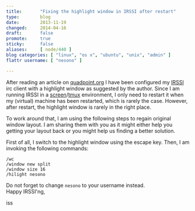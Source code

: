 ```yaml
---
title:       "Fixing the highlight window in IRSSI after restart"
type:        blog
date:        2013-11-19
changed:     2014-04-16
draft:       false
promote:     true
sticky:      false
aliases:     [ node/440 ]
blog categories: [ "linux", "os x", "ubuntu", "unix", "admin" ]
flattr username: [ "nesono" ]

---
```


<!--more-->
After reading an article on [quadpoint.org][1] I have been configured my [IRSSI][2] irc client with a highlight window as suggested by the author.
Since I am running IRSSI in a [screen][3]/[tmux][4] environment, I only need to restart it when my (virtual) machine has been restarted, which is rarely the case.
However, after restart, the highlight window is rarely in the right place.
<!--break-->
To work around that, I am using the following steps to regain original window layout. I am sharing them with you as it might either help you getting your layout back or you might help us finding a better solution.

First of all, I switch to the highlight window using the escape key.
Then, I am invoking the following commands:

<pre><code class="irc">/wc
/window new split
/window size 16
/hilight nesono</code></pre>

Do not forget to change `nesono` to your username instead.  
Happy IRSSI'ng,  

iss

[1]: http://quadpoint.org/articles/irssi/ "A Guide to Efficiently Using Irssi and Screen"
[2]: http://www.irssi.org "IRSSI home page"
[3]: https://www.gnu.org/software/screen/ "GNU screen"
[4]: http://tmux.sourceforge.net "tmux home page"
